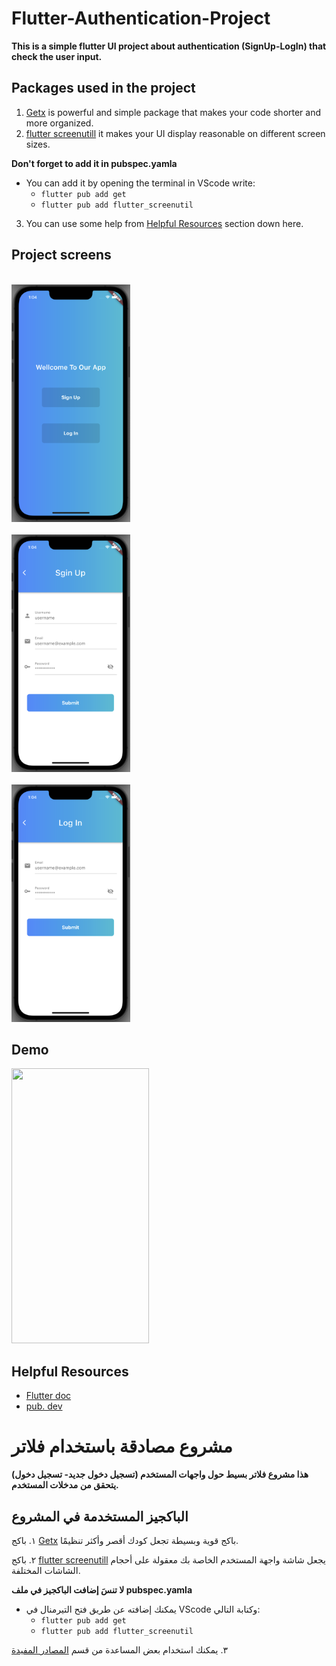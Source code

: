 # Flutter-Authentication-Project
**This is a simple flutter UI project about authentication (SignUp-LogIn) that check the user input.**

**Packages used in the project**
-------------------------------------
1. [Getx](https://pub.dev/packages/get) is powerful and simple package that makes your code shorter and more organized.
2. [flutter screenutill](https://pub.dev/packages/flutter_screenutil) it makes your UI display reasonable on different screen sizes.

**Don't forget to add it in pubspec.yamla**

* You can add it by opening the terminal in VScode write:
    * `flutter pub add get`
    * `flutter pub add flutter_screenutil`

3. You can use some help from [Helpful Resources](https://github.com/Ruba-Yahya/Flutter-Authentication-Project/edit/main/README.md#helpful-resources)
section down here.

**Project screens**
---------------------
<code> <img src="/imgs/auth.png" width="190" height="380" alt="auth screen"> </code>
<code> <img src="/imgs/signUp.png" width="190" height="380" alt="SignUp screen"> </code>
<code> <img src="/imgs/logIn.png" width="190" height="380" alt="LogIn screen"> </code>

**Demo**
----------
<img src="/imgs/demo.gif" width="220" height="440">


**Helpful Resources**
-----------
* [Flutter doc](https://api.flutter.dev/index.html)
* [pub. dev](https://pub.dev)


# مشروع مصادقة باستخدام فلاتر

**هذا مشروع فلاتر بسيط حول واجهات المستخدم (تسجيل دخول جديد- تسجيل دخول) يتحقق من مدخلات المستخدم.**

**الباكجيز المستخدمة في المشروع**
-------------------------------------
١. باكج [Getx](https://pub.dev/packages/get) باكج قوية وبسيطة تجعل كودك أقصر وأكثر تنظيمًا.

٢. باكج [flutter screenutill](https://pub.dev/packages/flutter_screenutil) يجعل شاشة واجهة المستخدم الخاصة بك معقولة على أحجام الشاشات المختلفة.



**لا تنسَ إضافت الباكجيز  في ملف  pubspec.yamla**

* يمكنك إضافته عن طريق فتح التيرمنال في VScode وكتابة التالي:
     *  `flutter pub add get`
     *  `flutter pub add flutter_screenutil`


٣. يمكنك استخدام بعض المساعدة من قسم  [المصادر المفيدة](https://github.com/Ruba-Yahya/Flutter-Authentication-Project/edit/main/README.md#helpful-resources)
